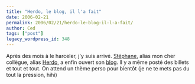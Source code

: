 ```yaml
---
title: "Herdo, le blog, il l'a fait"
date: 2006-02-21
permalink: 2006/02/21/herdo-le-blog-il-l-a-fait/
author: Ced
tags: ["post"]
legacy_wordpress_id: 348
---
```


Après des mois à le harceler, j'y suis arrivé. <a href="http://herdo.be" hreflang="fr">Stéphane</a>, alias mon cher collègue, alias <a href="http://herdo.be" hreflang="fr">Herdo</a>, a enfin ouvert son <a href="http://herdo.be" hreflang="fr">blog</a>. Il y a même posté des billets et tout et tout. On attend un thème perso pour bientôt (je ne te mets pas du tout la pression, hihi)

<!-- excerpt -->

